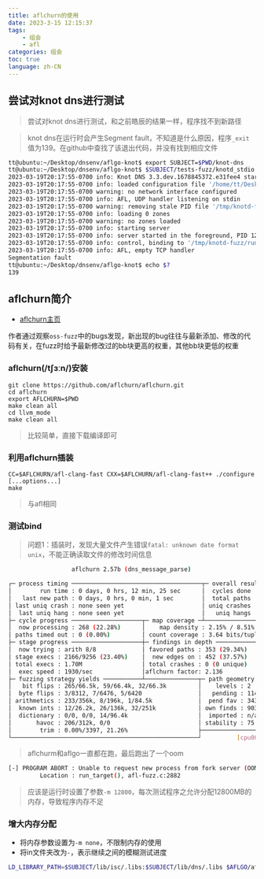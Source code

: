 ```yaml
---
title: aflchurn的使用
date: 2023-3-15 12:15:37
tags: 
    - 组会 
    - afl
categories: 组会
toc: true
language: zh-CN
---
```


## 尝试对knot dns进行测试
> 尝试对knot dns进行测试，和之前皓辰的结果一样，程序找不到新路径

> knot dns在运行时会产生Segment fault，不知道是什么原因，程序`_exit`值为139。在github中查找了该退出代码，并没有找到相应文件

```sh
tt@ubuntu:~/Desktop/dnsenv/aflgo-knot$ export SUBJECT=$PWD/knot-dns
tt@ubuntu:~/Desktop/dnsenv/aflgo-knot$ $SUBJECT/tests-fuzz/knotd_stdio -c $SUBJECT/tests-fuzz/knotd_wrap/knot_stdio.conf
2023-03-19T20:17:55-0700 info: Knot DNS 3.3.dev.1678845372.e31fee4 starting
2023-03-19T20:17:55-0700 info: loaded configuration file '/home/tt/Desktop/dnsenv/aflgo-knot/knot-dns/tests-fuzz/knotd_wrap/knot_stdio.conf', mapsize 500 MiB
2023-03-19T20:17:55-0700 warning: no network interface configured
2023-03-19T20:17:55-0700 info: AFL, UDP handler listening on stdin
2023-03-19T20:17:55-0700 warning: removing stale PID file '/tmp/knotd-fuzz/rundir/knot.pid'
2023-03-19T20:17:55-0700 info: loading 0 zones
2023-03-19T20:17:55-0700 warning: no zones loaded
2023-03-19T20:17:55-0700 info: starting server
2023-03-19T20:17:55-0700 info: server started in the foreground, PID 128184
2023-03-19T20:17:55-0700 info: control, binding to '/tmp/knotd-fuzz/rundir/knot.sock'
2023-03-19T20:17:55-0700 info: AFL, empty TCP handler
Segmentation fault
tt@ubuntu:~/Desktop/dnsenv/aflgo-knot$ echo $?
139
```

## aflchurn简介

- [aflchurn主页](https://github.com/aflchurn/aflchurn)

作者通过观察`oss-fuzz`中的bugs发现，新出现的bug往往与最新添加、修改的代码有关，在fuzz时给予最新修改过的bb块更高的权重，其他bb块更低的权重

### aflchurn(/tʃɜːn/)安装
```shell
git clone https://github.com/aflchurn/aflchurn.git
cd aflchurn
export AFLCHURN=$PWD
make clean all
cd llvm_mode
make clean all
```

> 比较简单，直接下载编译即可

### 利用aflchurn插装
```shell
CC=$AFLCHURN/afl-clang-fast CXX=$AFLCHURN/afl-clang-fast++ ./configure [...options...]
make
```

> 与afl相同

### 测试bind


> 问题1：插装时，发现大量文件产生错误`fatal: unknown date format unix`，不能正确读取文件的修改时间信息
>

```sh
                  aflchurn 2.57b (dns_message_parse)

┌─ process timing ─────────────────────────────────────┬─ overall results ─────┐
│        run time : 0 days, 0 hrs, 12 min, 25 sec      │  cycles done : 0      │
│   last new path : 0 days, 0 hrs, 0 min, 1 sec        │  total paths : 1203   │
│ last uniq crash : none seen yet                      │ uniq crashes : 0      │
│  last uniq hang : none seen yet                      │   uniq hangs : 0      │
├─ cycle progress ────────────────────┬─ map coverage ─┴───────────────────────┤
│  now processing : 268 (22.28%)      │    map density : 2.15% / 8.51%         │
│ paths timed out : 0 (0.00%)         │ count coverage : 3.64 bits/tuple       │
├─ stage progress ────────────────────┼─ findings in depth ────────────────────┤
│  now trying : arith 8/8             │ favored paths : 353 (29.34%)           │
│ stage execs : 2166/9256 (23.40%)    │  new edges on : 452 (37.57%)           │
│ total execs : 1.70M                 │ total crashes : 0 (0 unique)           │
│  exec speed : 1930/sec              │aflchurn factor: 2.136                  │
├─ fuzzing strategy yields ───────────┴───────────────┬─ path geometry ────────┤
│   bit flips : 265/66.5k, 59/66.4k, 32/66.3k         │    levels : 2          │
│  byte flips : 3/8312, 7/6476, 5/6420                │   pending : 1147       │
│ arithmetics : 233/356k, 8/196k, 1/84.5k             │  pend fav : 343        │
│  known ints : 12/26.2k, 26/136k, 32/251k            │ own finds : 903        │
│  dictionary : 0/0, 0/0, 14/96.4k                    │  imported : n/a        │
│       havoc : 206/312k, 0/0                         │ stability : 75.52%     │
│        trim : 0.00%/3397, 21.26%                    ├────────────────────────┘
└─────────────────────────────────────────────────────┘          [cpu002:127%]
```

> aflchurm和aflgo一直都在跑，最后跑出了一个oom

```sh
[-] PROGRAM ABORT : Unable to request new process from fork server (OOM?)
         Location : run_target(), afl-fuzz.c:2882
```

> 应该是运行时设置了参数`-m 12800`，每次测试程序之允许分配12800MB的内存，导致程序内存不足

### 增大内存分配

- 将内存参数设置为`-m none`，不限制内存的使用
- 将in文件夹改为`-`，表示继续之间的模糊测试进度

```sh
LD_LIBRARY_PATH=$SUBJECT/lib/isc/.libs:$SUBJECT/lib/dns/.libs $AFLGO/afl-fuzz -m none  -i - -o out $SUBJECT/fuzz/.libs/dns_message_parse
```